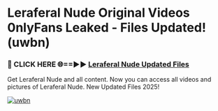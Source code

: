 # Leraferal Nude Original Videos 0nlyFans Leaked - Files Updated! (uwbn)

<h3>🔴 CLICK HERE 🌐==►► <a href="https://tinyurl.com/y5r63du9" rel="nofollow">Leraferal Nude Updated Files</a></h3>

Get Leraferal Nude and all content. Now you can access all videos and pictures of Leraferal Nude. New Updated Files 2025!

[![uwbn](https://i.imgur.com/UVo9nyh.gif)](https://tinyurl.com/y5r63du9)